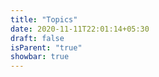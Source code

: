 ```yaml
---
title: "Topics"
date: 2020-11-11T22:01:14+05:30
draft: false
isParent: "true"
showbar: true
---
```

